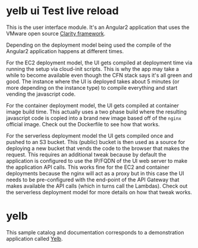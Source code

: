 # yelb ui Test live reload

This is the user interface module. It's an Angular2 application that uses the VMware open source [Clarity framework](https://clarity.design/).

Depending on the deployment model being used the compile of the Angular2 application happens at different times.

For the EC2 deployment model, the UI gets compiled at deployment time via running the setup via cloud-init scripts. This is why the app may take a while to become available even though the CFN stack says it's all green and good. The instance where the UI is deployed takes about 5 minutes (or more depending on the instance type) to compile everything and start vending the javascript code.

For the container deployment model, the UI gets compiled at container image build time. This actually uses a two phase build where the resulting javascript code is copied into a brand new image based off of the `nginx` official image. Check out the Dockerfile to see how that works.

For the serverless deployment model the UI gets compiled once and pushed to an S3 bucket. This (public) bucket is then used as a source for deploying a new bucket that vends the code to the browser that makes the request. This requires an additional tweak because by default the application is configured to use the IP/FQDN of the UI web server to make the application API calls. This works fine for the EC2 and container deployments because the nginx will act as a proxy but in this case the UI needs to be pre-configured with the end-point of the API Gateway that makes available the API calls (which in turns call the Lambdas). Check out the serverless deployment model for more details on how that tweak works.

# yelb

This sample catalog and documentation corresponds to a demonstration application called [Yelb](https://github.com/mreferre/yelb).
